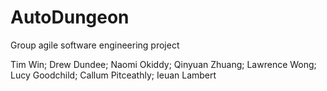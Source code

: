 # AutoDungeon

Group agile software engineering project

Tim Win;
Drew Dundee;
Naomi Okiddy;
Qinyuan Zhuang;
Lawrence Wong;
Lucy Goodchild;
Callum Pitceathly;
Ieuan Lambert
